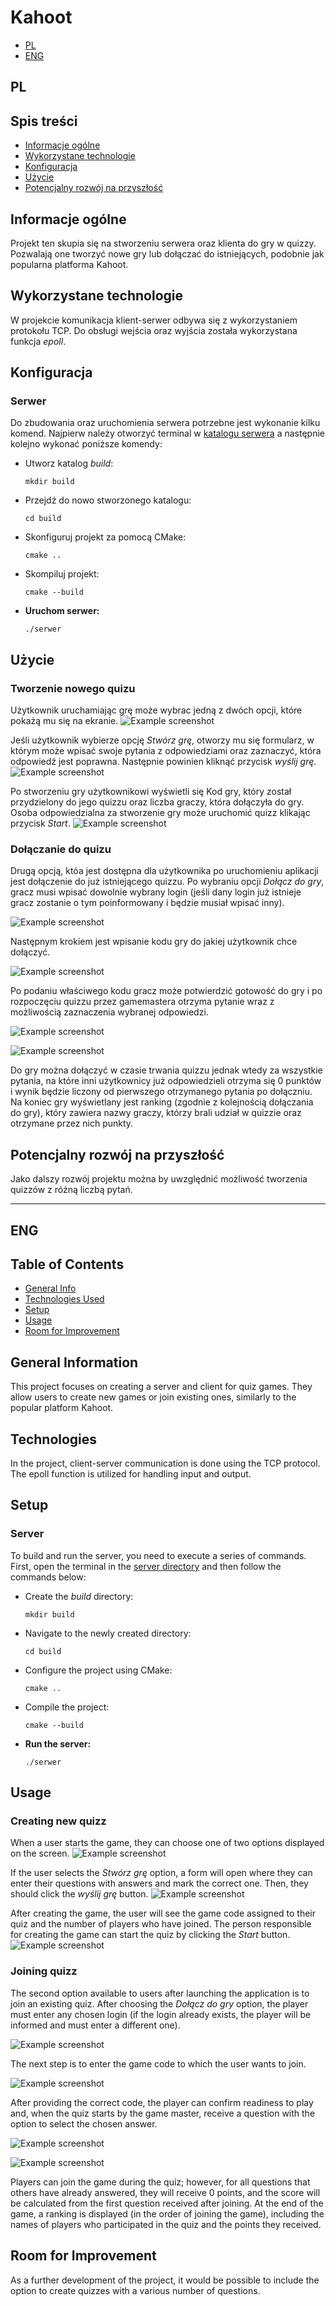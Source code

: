 # Kahoot
* [PL](#PL)
* [ENG](#ENG)

## PL

## Spis treści
* [Informacje ogólne](#Informacje-ogólne)
* [Wykorzystane technologie](#Wykorzystane-technologie)
* [Konfiguracja](#Konfiguracja)
* [Użycie](#Użycie)
* [Potencjalny rozwój na przyszłość](#Potencjalny-rozwój-na-przyszłość)



## Informacje ogólne
Projekt ten skupia się na stworzeniu serwera oraz klienta do gry w quizzy. Pozwalają one tworzyć nowe gry lub dołączać do istniejących, podobnie jak popularna platforma Kahoot.


## Wykorzystane technologie
W projekcie komunikacja klient-serwer odbywa się z wykorzystaniem protokołu TCP. Do obsługi wejścia oraz wyjścia została wykorzystana funkcja *epoll*.


## Konfiguracja
### Serwer
Do zbudowania oraz uruchomienia serwera potrzebne jest wykonanie kilku komend. Najpierw należy otworzyć terminal w [katalogu serwera](./projekt_serwer) a następnie kolejno wykonać poniższe komendy:

- Utworz katalog *build*:
  
  `mkdir build`
  
- Przejdź do nowo stworzonego katalogu:
  
  `cd build`
  
- Skonfiguruj projekt za pomocą CMake:

  `cmake ..`

- Skompiluj projekt:

  `cmake --build`

- **Uruchom serwer:**

  `./serwer`

## Użycie
### Tworzenie nowego quizu
Użytkownik uruchamiając grę może wybrac jedną z dwóch opcji, które pokażą mu się na ekranie. 
![Example screenshot](./img/welcome_page.png)

Jeśli użytkownik wybierze opcję *Stwórz grę*, otworzy mu się formularz, w którym może wpisać swoje pytania z odpowiedziami oraz zaznaczyć, która odpowiedź jest poprawna. Następnie powinien kliknąć przycisk *wyślij grę*.
![Example screenshot](./img/question_form.png)

Po stworzeniu gry użytkownikowi wyświetli się Kod gry, który został przydzielony do jego quizzu oraz liczba graczy, która dołączyła do gry. Osoba odpowiedzialna za stworzenie gry może uruchomić quizz klikając przycisk *Start*.
![Example screenshot](./img/waiting_for_players.png)

### Dołączanie do quizu
Drugą opcją, któa jest dostępna dla użytkownika po uruchomieniu aplikacji jest dołączenie do już istniejącego quizzu. Po wybraniu opcji *Dołącz do gry*, gracz musi wpisać dowolnie wybrany login (jeśli dany login już istnieje gracz zostanie o tym poinformowany i będzie musiał wpisać inny).

![Example screenshot](./img/login.png)

Następnym krokiem jest wpisanie kodu gry do jakiej użytkownik chce dołączyć. 

![Example screenshot](./img/game_code.png)

Po podaniu właściwego kodu gracz może potwierdzić gotowość do gry i po rozpoczęciu quizzu przez gamemastera otrzyma pytanie wraz z możliwością zaznaczenia wybranej odpowiedzi.

![Example screenshot](./img/ready.png)

![Example screenshot](./img/q1.png)


Do gry można dołączyć w czasie trwania quizzu jednak wtedy za wszystkie pytania, na które inni użytkownicy już odpowiedzieli otrzyma się 0 punktów i wynik będzie liczony od pierwszego otrzymanego pytania po dołączniu.
Na koniec gry wyświetlany jest ranking (zgodnie z kolejnością dołączania do gry), który zawiera nazwy graczy, którzy brali udział w quizzie oraz otrzymane przez nich punkty.


## Potencjalny rozwój na przyszłość
Jako dalszy rozwój projektu można by uwzględnić możliwość tworzenia quizzów z różną liczbą pytań.

---------------------------------------------------------------------------------------------------------------------------
## ENG

## Table of Contents
* [General Info](#general-information)
* [Technologies Used](#technologies)
* [Setup](#setup)
* [Usage](#usage)
* [Room for Improvement](#room-for-improvement)

## General Information
This project focuses on creating a server and client for quiz games. They allow users to create new games or join existing ones, similarly to the popular platform Kahoot.


## Technologies
In the project, client-server communication is done using the TCP protocol. The epoll function is utilized for handling input and output.


## Setup
### Server
To build and run the server, you need to execute a series of commands. First, open the terminal in the [server directory](./projekt_serwer) and then follow the commands below:

- Create the *build* directory:
  
  `mkdir build`
  
- Navigate to the newly created directory:
  
  `cd build`
  
- Configure the project using CMake:

  `cmake ..`

- Compile the project:

  `cmake --build`

- **Run the server:**

  `./serwer`


## Usage
### Creating new quizz
When a user starts the game, they can choose one of two options displayed on the screen.
![Example screenshot](./img/welcome_page.png)

If the user selects the *Stwórz grę* option, a form will open where they can enter their questions with answers and mark the correct one. Then, they should click the *wyślij grę* button.
![Example screenshot](./img/question_form.png)

After creating the game, the user will see the game code assigned to their quiz and the number of players who have joined. The person responsible for creating the game can start the quiz by clicking the *Start* button.
![Example screenshot](./img/waiting_for_players.png)

### Joining quizz
The second option available to users after launching the application is to join an existing quiz. After choosing the *Dołącz do gry* option, the player must enter any chosen login (if the login already exists, the player will be informed and must enter a different one).

![Example screenshot](./img/login.png)

The next step is to enter the game code to which the user wants to join.

![Example screenshot](./img/game_code.png)

After providing the correct code, the player can confirm readiness to play and, when the quiz starts by the game master, receive a question with the option to select the chosen answer.

![Example screenshot](./img/ready.png)

![Example screenshot](./img/q1.png)


Players can join the game during the quiz; however, for all questions that others have already answered, they will receive 0 points, and the score will be calculated from the first question received after joining.
At the end of the game, a ranking is displayed (in the order of joining the game), including the names of players who participated in the quiz and the points they received.


## Room for Improvement
As a further development of the project, it would be possible to include the option to create quizzes with a various number of questions.
